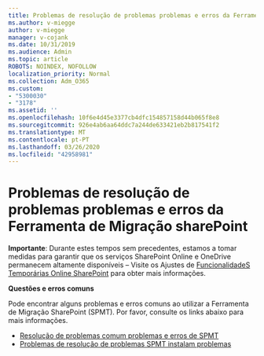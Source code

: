 ```yaml
---
title: Problemas de resolução de problemas problemas e erros da Ferramenta de Migração sharePoint
ms.author: v-miegge
author: v-miegge
manager: v-cojank
ms.date: 10/31/2019
ms.audience: Admin
ms.topic: article
ROBOTS: NOINDEX, NOFOLLOW
localization_priority: Normal
ms.collection: Adm_O365
ms.custom:
- "5300030"
- "3178"
ms.assetid: ''
ms.openlocfilehash: 10f6e4d45e3377cb4dfc154857158d44b065f8e8
ms.sourcegitcommit: 926e4ab6aa64ddc7a244de633421eb2b817541f2
ms.translationtype: MT
ms.contentlocale: pt-PT
ms.lasthandoff: 03/26/2020
ms.locfileid: "42958981"
---
```

# <a name="troubleshooting-sharepoint-migration-tool-issues-and-errors"></a>Problemas de resolução de problemas problemas e erros da Ferramenta de Migração sharePoint

**Importante**: Durante estes tempos sem precedentes, estamos a tomar medidas para garantir que os serviços SharePoint Online e OneDrive permanecem altamente disponíveis – Visite os Ajustes de [FuncionalidadeS Temporárias Online SharePoint](https://aka.ms/ODSPAdjustments) para obter mais informações.

**Questões e erros comuns**

Pode encontrar alguns problemas e erros comuns ao utilizar a Ferramenta de Migração SharePoint (SPMT). Por favor, consulte os links abaixo para mais informações.

* [Resolução de problemas comum problemas e erros de SPMT](https://docs.microsoft.com/sharepointmigration/troubleshooting-common-spmt-issues)
* [Problemas de resolução de problemas SPMT instalam problemas](https://docs.microsoft.com/sharepointmigration/spmt-install-issues)